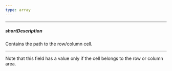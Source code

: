 ```yaml
---
type: array
---
```

---
##### shortDescription
Contains the path to the row/column cell.

---
Note that this field has a value only if the cell belongs to the row or column area.